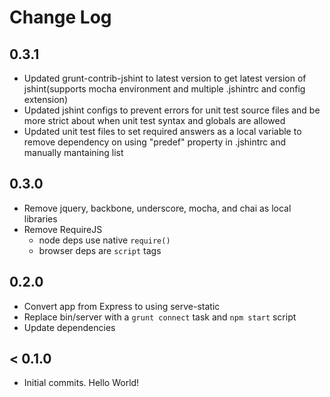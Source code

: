 # Change Log

## 0.3.1

- Updated grunt-contrib-jshint to latest version to get latest version of jshint(supports mocha environment and multiple .jshintrc and config extension)
- Updated jshint configs to prevent errors for unit test source files and be more strict about when unit test syntax and globals are allowed
- Updated unit test files to set required answers as a local variable to remove dependency on using "predef" property in .jshintrc and manually mantaining list

## 0.3.0

- Remove jquery, backbone, underscore, mocha, and chai as local libraries
- Remove RequireJS
  - node deps use native `require()`
  - browser deps are `script` tags

## 0.2.0

- Convert app from Express to using serve-static
- Replace bin/server with a `grunt connect` task and `npm start` script
- Update dependencies

## < 0.1.0

- Initial commits. Hello World!
